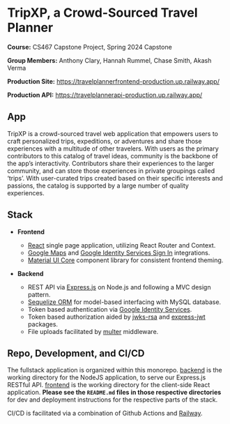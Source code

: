 # TripXP, a Crowd-Sourced Travel Planner
**Course:** CS467 Capstone Project, Spring 2024 Capstone

**Group Members:** Anthony Clary, Hannah Rummel, Chase Smith, Akash Verma

**Production Site:** <https://travelplannerfrontend-production.up.railway.app/>

**Production API:** <https://travelplannerapi-production.up.railway.app/>

## App
TripXP is a crowd-sourced travel web application that empowers users to craft personalized trips, expeditions, or adventures and share those experiences with a multitude of other travelers. With users as the primary contributors to this catalog of travel ideas, community is the backbone of the app’s interactivity. Contributors share their experiences to the larger community, and can store those experiences in private groupings called ‘trips’. With user-curated trips created based on their specific interests and passions, the catalog is supported by a large number of quality experiences.

## Stack
* **Frontend**​
  * [React](https://react.dev/) single page application, utilizing React Router and Context. ​
  * [Google Maps](https://developers.google.com/maps) and [Google Identity Services Sign In](https://developers.google.com/identity) integrations.​
  * [Material UI Core](https://mui.com/material-ui/getting-started/) component library for consistent frontend theming. ​

* **Backend​**​
  * REST API via [Express.js](https://expressjs.com/) on Node.js and following a MVC design pattern.​
  * [Sequelize ORM](https://sequelize.org/) for model-based interfacing with MySQL database.​
  * Token based authentication via [Google Identity Services](https://developers.google.com/identity).​
  * Token based authorization aided by [jwks-rsa](https://www.npmjs.com/package/jwks-rsa) and [express-jwt](https://www.npmjs.com/package/express-jwt) packages.​
  * File uploads facilitated by [multer](https://www.npmjs.com/package/multer) middleware.​

## Repo, Development, and CI/CD
The fullstack application is organized within this monorepo. [backend](/backend) is the working directory for the NodeJS application, to serve our Express.js RESTful API. [frontend](/frontend) is the working directory for the client-side React application. **Please see the `README.md` files in those respective directories** for dev and deployment instructions for the respective parts of the stack. 

CI/CD is facilitated via a combination of Github Actions and [Railway](https://railway.app/). 

